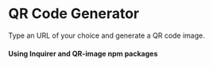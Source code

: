 # QR Code Generator
Type an URL of your choice and generate a QR code image.
#### Using Inquirer and QR-image npm packages
